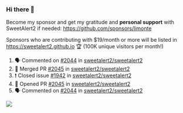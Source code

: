### Hi there 👋

Become my sponsor and get my gratitude and **personal support** with SweetAlert2 if needed: https://github.com/sponsors/limonte

Sponsors who are contributing with $19/month or more will be listed in https://sweetalert2.github.io 🏆 (100K unique visitors per month!)

<!--START_SECTION:activity-->
1. 🗣 Commented on [#2044](https://github.com//sweetalert2/sweetalert2/issues/2044) in [sweetalert2/sweetalert2](https://github.com//sweetalert2/sweetalert2)
2. 🎉 Merged PR [#2045](https://github.com//sweetalert2/sweetalert2/pull/2045) in [sweetalert2/sweetalert2](https://github.com//sweetalert2/sweetalert2)
3. ❗️ Closed issue [#1942](https://github.com//sweetalert2/sweetalert2/issues/1942) in [sweetalert2/sweetalert2](https://github.com//sweetalert2/sweetalert2)
4. 💪 Opened PR [#2045](https://github.com//sweetalert2/sweetalert2/pull/2045) in [sweetalert2/sweetalert2](https://github.com//sweetalert2/sweetalert2)
5. 🗣 Commented on [#2044](https://github.com//sweetalert2/sweetalert2/issues/2044) in [sweetalert2/sweetalert2](https://github.com//sweetalert2/sweetalert2)
<!--END_SECTION:activity-->

![](https://github-readme-stats.vercel.app/api?username=limonte&theme=vue&show_icons=true)
